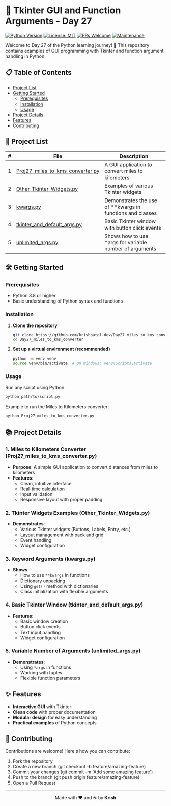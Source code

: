 # 🐍 Tkinter GUI and Function Arguments - Day 27

[![Python Version](https://img.shields.io/badge/python-3.8%2B-blue.svg)](https://www.python.org/downloads/)
[![License: MIT](https://img.shields.io/badge/License-MIT-yellow.svg)](https://opensource.org/licenses/MIT)
[![PRs Welcome](https://img.shields.io/badge/PRs-welcome-brightgreen.svg)](http://makeapullrequest.com)
[![Maintenance](https://img.shields.io/badge/Maintained%3F-yes-green.svg)](https://github.com/krishpatel-dev/Day27_miles_to_kms_converter/graphs/commit-activity)

Welcome to Day 27 of the Python learning journey! 🚀 This repository contains examples of GUI programming with Tkinter and function argument handling in Python.

## 📋 Table of Contents
- [Project List](#-project-list)
- [Getting Started](#-getting-started)
  - [Prerequisites](#prerequisites)
  - [Installation](#installation)
  - [Usage](#usage)
- [Project Details](#-project-details)
- [Features](#-features)
- [Contributing](#-contributing)

## 🚀 Project List

| # | File | Description |
|---|------|-------------|
| 1 | [Proj27_miles_to_kms_converter.py](./Proj27_miles_to_kms_converter.py) | A GUI application to convert miles to kilometers |
| 2 | [Other_Tkinter_Widgets.py](./Other_Tkinter_Widgets.py) | Examples of various Tkinter widgets |
| 3 | [kwargs.py](./kwargs.py) | Demonstrates the use of **kwargs in functions and classes |
| 4 | [tkinter_and_default_args.py](./tkinter_and_default_args.py) | Basic Tkinter window with button click events |
| 5 | [unlimited_args.py](./unlimited_args.py) | Shows how to use *args for variable number of arguments |

## 🛠 Getting Started

### Prerequisites
- Python 3.8 or higher
- Basic understanding of Python syntax and functions

### Installation

1. **Clone the repository**
   ```bash
   git clone https://github.com/krishpatel-dev/Day27_miles_to_kms_converter.git
   cd Day27_miles_to_kms_converter
   ```

2. **Set up a virtual environment (recommended)**
   ```bash
   python -m venv venv
   source venv/bin/activate  # On Windows: venv\Scripts\activate
   ```

### Usage

Run any script using Python:
```bash
python path/to/script.py
```

Example to run the Miles to Kilometers converter:
```bash
python Proj27_miles_to_kms_converter.py
```

## 📚 Project Details

### 1. Miles to Kilometers Converter (Proj27_miles_to_kms_converter.py)
- **Purpose**: A simple GUI application to convert distances from miles to kilometers
- **Features**:
  - Clean, intuitive interface
  - Real-time calculation
  - Input validation
  - Responsive layout with proper padding

### 2. Tkinter Widgets Examples (Other_Tkinter_Widgets.py)
- **Demonstrates**:
  - Various Tkinter widgets (Buttons, Labels, Entry, etc.)
  - Layout management with pack and grid
  - Event handling
  - Widget configuration

### 3. Keyword Arguments (kwargs.py)
- **Shows**:
  - How to use `**kwargs` in functions
  - Dictionary unpacking
  - Using `get()` method with dictionaries
  - Class initialization with flexible arguments

### 4. Basic Tkinter Window (tkinter_and_default_args.py)
- **Features**:
  - Basic window creation
  - Button click events
  - Text input handling
  - Widget configuration

### 5. Variable Number of Arguments (unlimited_args.py)
- **Demonstrates**:
  - Using `*args` in functions
  - Working with tuples
  - Flexible function parameters

## ✨ Features

- **Interactive GUI** with Tkinter
- **Clean code** with proper documentation
- **Modular design** for easy understanding
- **Practical examples** of Python concepts

## 🤝 Contributing

Contributions are welcome! Here's how you can contribute:

1. Fork the repository
2. Create a new branch (git checkout -b feature/amazing-feature)
3. Commit your changes (git commit -m 'Add some amazing feature')
4. Push to the branch (git push origin feature/amazing-feature)
5. Open a Pull Request

---

<div align="center">
  Made with ❤️ and ☕ by <b>Krish</b>
</div>
